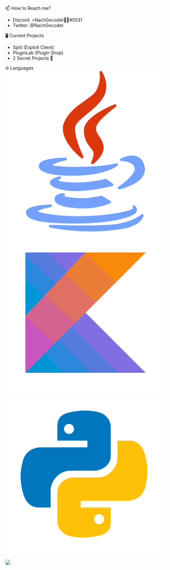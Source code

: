 📫 How to Reach me?
- Discord: ~NachGecodet🌈👻#0531
- Twitter: @NachGecodet

🖥️ Current Projects
- Split (Exploit Client)
- PluginLab (Plugin Shop)
- 2 Secret Projects 🤫

🌐 Languages
<img src="./java.png"><img src="./kotlin.png"><img src="./python.png">

<img src="https://github-readme-stats.vercel.app/api?username=NachGecodet&&show_icons=true&title_color=ffffff&icon_color=006ab0&text_color=daf7dc&bg_color=101010">
